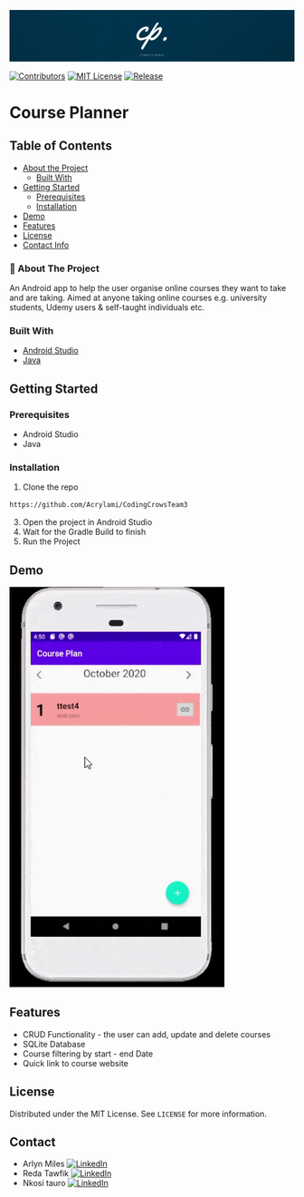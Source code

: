 

![App Banner](readme_resources/coursebanner.png)

<!-- PROJECT SHIELDS -->

[![Contributors][contributors-shield]][contributors-url]
[![MIT License][license-shield]][license-url]
[![Release](https://img.shields.io/github/v/release/Acrylami/CodingCrowsTeam3?style=flat-square)](https://github.com/Acrylami/CodingCrowsTeam3/releases/tag/1.0)


# Course Planner



<!-- TABLE OF CONTENTS -->
## Table of Contents

* [About the Project](#about-the-project)
  * [Built With](#built-with)
* [Getting Started](#getting-started)
  * [Prerequisites](#prerequisites)
  * [Installation](#installation)
* [Demo](#demo)
* [Features](#features)
* [License](#license)
* [Contact Info](#contact)




<!-- ABOUT THE PROJECT -->
 ### 📱 About The Project

An Android app to help the user organise online courses they want to take and are taking. Aimed at anyone taking online courses e.g. university students, Udemy users & self-taught individuals etc.



### Built With
* [Android Studio](https://developer.android.com/studio)
* [Java](https://www.java.com/en/)


<!-- GETTING STARTED -->
## Getting Started
### Prerequisites

* Android Studio
* Java


### Installation
 
1. Clone the repo
```sh
https://github.com/Acrylami/CodingCrowsTeam3
```
3. Open the project in Android Studio
4. Wait for the Gradle Build to finish
5. Run the Project



<!-- USAGE EXAMPLES -->
## Demo

![Demo Gif](readme_resources/android.gif)

## Features

* CRUD Functionality - the user can add, update and delete courses
* SQLite Database
* Course filtering by start - end Date
* Quick link to course website


<!-- LICENSE -->
## License

Distributed under the MIT License. See `LICENSE` for more information.



<!-- MARKDOWN LINKS & IMAGES -->
<!-- https://www.markdownguide.org/basic-syntax/#reference-style-links -->
[contributors-shield]: https://img.shields.io/github/contributors/Acrylami/CodingCrowsTeam3.svg?style=flat-square
[contributors-url]: https://github.com/Acrylami/CodingCrowsTeam3/graphs/contributors
[license-shield]: https://img.shields.io/github/license/Acrylami/CodingCrowsTeam3.svg?style=flat-square
[license-url]: https://github.com/Acrylami/CodingCrowsTeam3/blob/master/LICENSE.txt
[release-shield]: https://img.shields.io/github/license/Acrylami/CodingCrowsTeam3.svg?style=flat-square
[release-url]: https://github.com/Acrylami/CodingCrowsTeam3/releases/tag/1.0

<!-- Contact Info -->
## Contact

* Arlyn Miles [![LinkedIn](https://img.shields.io/badge/-LinkedIn-blue)](https://www.linkedin.com/in/arlyn-m-06b4331b9/) 
* Reda Tawfik [![LinkedIn](https://img.shields.io/badge/-LinkedIn-blue)](https://www.linkedin.com/in/redatawfik/) 
* Nkosi tauro [![LinkedIn](https://img.shields.io/badge/-LinkedIn-blue)](https://www.linkedin.com/in/nkosi-tauro/) 